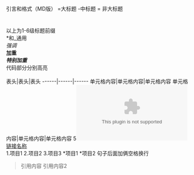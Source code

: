 引言和格式（MD版）
=大标题
-中标题
= 非大标题
#
##
###
####
#####
######
以上为1-6级标题前缀  
*和_通用  
*强调*  
**加重**  
***特别加重***  
代码部分分别高亮  
<hello world>  
表头|表头|表头
------|------|------
单元格内容|单元格内容|单元格内容
单元格内容|单元格内容|单元格内容
5![图片名称](www.tupianwangzhi.com)  
[链接名称](www.lianjiewangzhi.com)  
1.项目1
2.项目2
3.项目3
 *项目1
 *项目2
句子后面加俩空格换行
>引用内容
>引用内容2